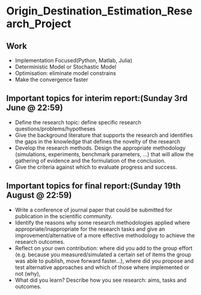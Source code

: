 # Origin_Destination_Estimation_Research_Project
## Work
*  Implementation Focused(Python, Matlab, Julia)
*  Deterministic Model or Stochastic Model
*  Optimisation: eliminate model constrains
*  Make the convergence faster  

## Important topics for interim report:(Sunday 3rd June @ 22:59)
* Define the research topic: define specific research questions/problems/hypotheses
* Give the background literature that supports the research and identifies the gaps in the knowledge that defines the novelty of the research
* Develop the research methods. Design the appropriate methodology (simulations, experiments, benchmark parameters, …) that will allow the gathering of evidence and the formulation of the conclusion.
* Give the criteria against which to evaluate progress and success.

## Important topics for final report:(Sunday 19th August @ 22:59)
* Write a conference of journal paper that could be submitted for publication in the scientific community.
* Identify the reasons why some research methodologies applied where appropriate/inappropriate for the research tasks and give an improvement/alternative of a more effective methodology to achieve the research outcomes.
* Reflect on your own contribution: where did you add to the group effort (e.g. because you measured/simulated a certain set of items the group was able to publish, move forward faster…), where did you propose and test alternative approaches and which of those where implemented or not (why),
* What did you learn? Describe how you see research: aims, tasks and outcomes.
